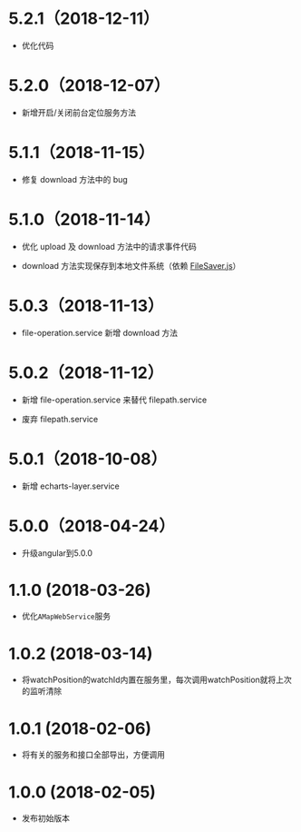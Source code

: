 # 5.2.1（2018-12-11）

- 优化代码

# 5.2.0（2018-12-07）

- 新增开启/关闭前台定位服务方法

# 5.1.1（2018-11-15）

- 修复 download 方法中的 bug

# 5.1.0（2018-11-14）

- 优化 upload 及 download 方法中的请求事件代码

- download 方法实现保存到本地文件系统（依赖 [FileSaver.js](https://github.com/eligrey/FileSaver.js)）

# 5.0.3（2018-11-13）

- file-operation.service 新增 download 方法

# 5.0.2（2018-11-12）

- 新增 file-operation.service 来替代 filepath.service

- 废弃 filepath.service

# 5.0.1（2018-10-08）

- 新增 echarts-layer.service

# 5.0.0（2018-04-24）

- 升级angular到5.0.0

# 1.1.0 (2018-03-26)

- 优化`AMapWebService`服务

# 1.0.2 (2018-03-14)

- 将watchPosition的watchId内置在服务里，每次调用watchPosition就将上次的监听清除

# 1.0.1 (2018-02-06)

- 将有关的服务和接口全部导出，方便调用

# 1.0.0 (2018-02-05)

- 发布初始版本
